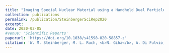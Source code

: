 ```yaml
---
title: "Imaging Special Nuclear Material using a Handheld Dual Particle Imager"
collection: publications
permalink: /publication/SteinbergerSciRep2020
excerpt:
date: 2020-02-05
#venue: 'Scientific Reports'
paperurl: 'https://doi.org/10.1038/s41598-020-58857-z'
citation: 'W. M. Steinberger, M. L. Ruch, <b>N. Giha</b>, A. Di Fulvio, P. Marleau, S. D. Clarke, S. A. Pozzi, &quot;Imaging Special Nuclear Material using a Handheld Dual Particle Imager,&quot; <i>Scientific Reports</i>. 10 (1) (2020) 1855.'
---
```

